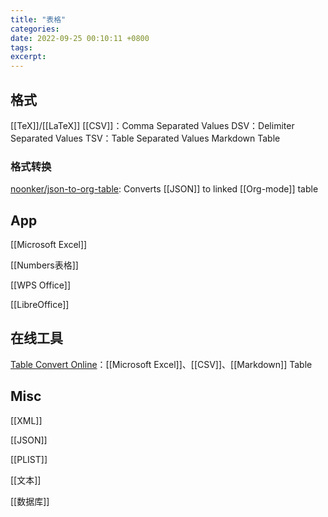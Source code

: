 ```yaml
---
title: "表格"
categories: 
date: 2022-09-25 00:10:11 +0800
tags: 
excerpt: 
---
```



## 格式

[[TeX]]/[[LaTeX]]
[[CSV]]：Comma Separated Values
DSV：Delimiter Separated Values
TSV：Table Separated Values
Markdown Table

### 格式转换

[noonker/json-to-org-table](https://github.com/noonker/json-to-org-table): Converts [[JSON]] to linked [[Org-mode]] table


## App

[[Microsoft Excel]]

[[Numbers表格]]

[[WPS Office]]

[[LibreOffice]]


## 在线工具



[Table Convert Online](https://tableconvert.com/)：[[Microsoft Excel]]、[[CSV]]、[[Markdown]] Table




## Misc

[[XML]]

[[JSON]]

[[PLIST]]

[[文本]]

[[数据库]]

